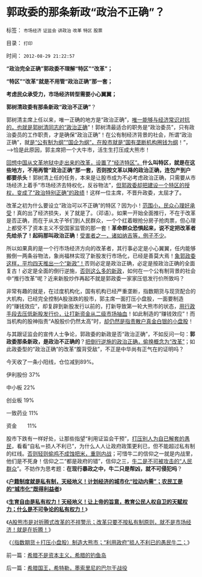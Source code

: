 # 郭政委的那条新政“政治不正确”？

标签： `市场经济` `证监会` `讲政治` `改革` `特区` `股票` 

目录： `打印`

时间： `2012-08-29 21:22:57`

**“政治完全正确”郭政委不理解“特区”“改革”；**

**“特区”“改革”就是不用管“政治正确”那一套；**

**考虑民众承受力，市场经济转型需要小心翼翼；**

**郭树清政委有那条新政“政治不正确”**？

郭树清主席上任以来，唯一正确的地方是“政治正确”，[唯一能够与经济常识对抗的，也就是郭树清同志的“政治正确](../../../2012/5/31/郭树清主席缺乏专业常识.md)”！郭树清最适合的职务是“政治委员”，只有政治委员的工作职责，才是确保“政治正确”！在公有制经济背景的社会，所谓“政治正确”，就[是“公有制为纲”“国企为纲”，在股市就是“国有垄断机构圈钱为纲](../../../2012/5/7/证监会可以“挽国企将倾之大厦”吗？.md)！”，——>恰是此原因，郭主席把一个大牛市，活生生打压成大熊市！

[回想中国从文革地狱中走出来的改革，设置了“经济特区”。](../../../2009/12/10/80年代的改革和就业途径和失业.md)**什么叫特区，就是在这些地方，不用再管“政治正确”那一套，否则按文革以降的政治正确，连包产到户都要杀头**！郭树清上任的任务，本来是让股市成为不必考虑政治正确，只需要从市场经济上着手“市场经济去特权化，反谷物法”，[但郭政委却把建设一个特区的授权，变成了“政治特别正确”的政绩](../../../2012/8/24/黄宗羲定律的“凡是”.md)！这样一位主席，不晋升政委，太屈才了。

改革之初为什么要设立“政治可以不正确”的特区？因为小！[范围小，民众心理好承受](../../../2010/10/29/“旧社会”未必真的腐败黑暗；.md)！真的出了经济损失，关了就是了。（邓语）。如果一开始全面推行，不在于改革是否正确，而在于从太子爷们到人民群众，一个个红着眼抢分房子抢肉票，但心理上都受不了资本主义不受国家监管的那一套！**革命群众恐惧起来，说不定把改革者先给杀了！起码那叫政治正确**！[受害者之一，诸如纳吉等，例子不少](../../../2010/9/21/讲民主首先不要“闹民粹”.md)。

所以如果真的是一个行市场经济方向的改革者，其行事必定是小心翼翼，任内能够搬倒一两条谷物法，象尚福林实现了新股发行市场化，已经是善莫大焉！[象郭政委这样，平均四天推出一个“新政”！](../../../2012/8/27/A股折腾式“改革”的不祥警兆.md)否则必定是政治正确，必定是按政治正确的全面复古！必定是全面的倒行逆施，[否则这么多的新政](../../../2012/8/20/“建构不息，折腾不止”的新政.md)，如何在一个公有制背景的社会中“推行改革”呢？近来新股炒作再起不就是郭政委一家家压低发行价所致吗？

非常有趣的就是，在过度机构化，国有机构已经严重垄断，指数期货与现货配合的大机构，已经完全控制A股涨跌的股市，郭主席一面打压小盘股，一面要制造的“赚钱效应”，却复辟到新股发行以前的，打新导致第一轮大熊市的状态，[用行政手段去压低新股发行价，让打新资金从二级市场抽血](../../../2012/1/12/特权机构的“打新”是凶残的暴政.md)！如此制造的“赚钱效应”！而当机构的股神指责“A股股价仍然太高”时，[却仍然是指责散户真金白银的小盘股](../../../2012/8/22/您能够捂着良心说瞎话？.md)！

与其跟证监会的宣传人士争论，郭政委的新政是否“政治正确”，不如反问一句：**郭政委那条新政，是政治不正确的**？[把倒行逆施的政治正确，偷换概念为“改革”](../../../2012/6/7/国有垄断利益集团借改革为名“跑马圈地”.md)；如此政委型的“政治正确”的改革“腹背受敌”，不正是中华尚有正气在的证明吗？

今天收了一条小阳线，仓位减到89%。

伊利股份 37%

中小板 22%

创业板 19%

一致药业 11%

资金　　11%

股市下跌有一样好处，让那些指望“利用证监会干预”，[打压别人为自已解套的愚民](../../../2012/8/28/损人不利已的愚暴贱民.md)，看看“自私＝损人不利已”，为什么人人让政府政策更利已，但不能超过私有制的红线。[否则轻则偷鸡不成蚀把米，重则内战](../../../2012/5/14/“做坏事，总会有报应”的政治经济学.md)；可惜牛二的信仰之一就是内战里，他们是不死身！信仰之二“都是政府的错”，信仰之三，[牛二是不可被攻击的“人民群众](../../../2010/3/5/户籍制度即市政自治权是民主社会的基石.md)”。不妨作为思考题：**在现行暴政之中，牛二只是帮凶，就不可侵犯吗**？

《[**户籍制度就是私有制，天经地义！计划经济的城市化“拉动内需”；农民工是的“城市化”既得利益者**](../../../2012/8/27/户籍制度就是私有制，天经地义！.md)》

《[**生育自由是私有权力！天经地义！让上帝的旨意，教育公民人权自卫的天赋权力；什么是不可争论的私有权力！**](../../../2012/8/27/户籍制度就是私有制，天经地义！.md)》

《[A股熊市是对折腾式改革的不祥警示；改革只要不按私有制原则，就不是市场经济！就是在折腾！](../../../2012/8/27/A股折腾式“改革”的不祥警兆.md)》

《[（指数期货＋打压小盘股）制造大熊市；“利用政府”损人不利已的愚民牛二；](../../../2012/8/28/损人不利已的愚暴贱民.md)》



前一篇：[希腊不是资本主义，希腊的钓鱼岛](../../../2012/8/29/希腊不是资本主义，希腊的钓鱼岛.md)

后一篇：[希腊国王，希特勒，墨索里尼的巴尔干战役](../../../2012/8/30/希腊国王，希特勒，墨索里尼的巴尔干战役.md)